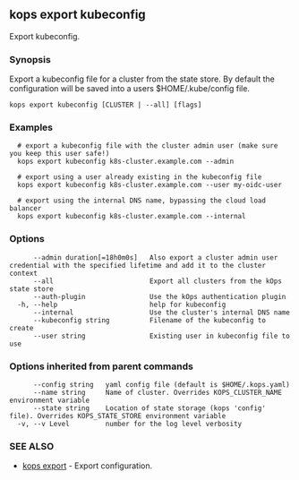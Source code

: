 
<!--- This file is automatically generated by make gen-cli-docs; changes should be made in the go CLI command code (under cmd/kops) -->

## kops export kubeconfig

Export kubeconfig.

### Synopsis

Export a kubeconfig file for a cluster from the state store. By default the configuration will be saved into a users $HOME/.kube/config file.

```
kops export kubeconfig [CLUSTER | --all] [flags]
```

### Examples

```
  # export a kubeconfig file with the cluster admin user (make sure you keep this user safe!)
  kops export kubeconfig k8s-cluster.example.com --admin
  
  # export using a user already existing in the kubeconfig file
  kops export kubeconfig k8s-cluster.example.com --user my-oidc-user
  
  # export using the internal DNS name, bypassing the cloud load balancer
  kops export kubeconfig k8s-cluster.example.com --internal
```

### Options

```
      --admin duration[=18h0m0s]   Also export a cluster admin user credential with the specified lifetime and add it to the cluster context
      --all                        Export all clusters from the kOps state store
      --auth-plugin                Use the kOps authentication plugin
  -h, --help                       help for kubeconfig
      --internal                   Use the cluster's internal DNS name
      --kubeconfig string          Filename of the kubeconfig to create
      --user string                Existing user in kubeconfig file to use
```

### Options inherited from parent commands

```
      --config string   yaml config file (default is $HOME/.kops.yaml)
      --name string     Name of cluster. Overrides KOPS_CLUSTER_NAME environment variable
      --state string    Location of state storage (kops 'config' file). Overrides KOPS_STATE_STORE environment variable
  -v, --v Level         number for the log level verbosity
```

### SEE ALSO

* [kops export](kops_export.md)	 - Export configuration.

